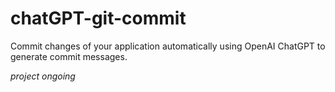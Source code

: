 # chatGPT-git-commit
Commit changes of your application automatically using OpenAI ChatGPT to generate commit messages.

*project ongoing*
